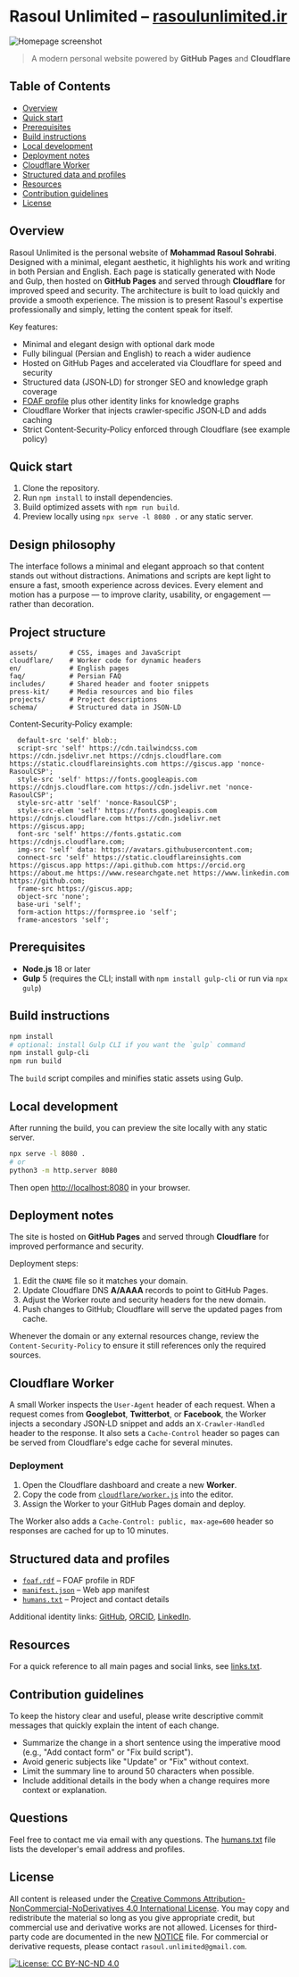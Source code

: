 # Rasoul Unlimited – [rasoulunlimited.ir](https://rasoulunlimited.ir)

![Homepage screenshot](assets/images/Homepage-screenshot2.png)

> A modern personal website powered by **GitHub Pages** and **Cloudflare**

## Table of Contents

- [Overview](#overview)
- [Quick start](#quick-start)
- [Prerequisites](#prerequisites)
- [Build instructions](#build-instructions)
- [Local development](#local-development)
- [Deployment notes](#deployment-notes)
- [Cloudflare Worker](#cloudflare-worker)
- [Structured data and profiles](#structured-data-and-profiles)
- [Resources](#resources)
- [Contribution guidelines](#contribution-guidelines)
- [License](#license)


## Overview

Rasoul Unlimited is the personal website of **Mohammad Rasoul Sohrabi**. Designed with a minimal, elegant aesthetic, it highlights his work and writing in both Persian and English. Each page is statically generated with Node and Gulp, then hosted on **GitHub Pages** and served through **Cloudflare** for improved speed and security. The architecture is built to load quickly and provide a smooth experience. The mission is to present Rasoul's expertise professionally and simply, letting the content speak for itself.

Key features:

- Minimal and elegant design with optional dark mode
- Fully bilingual (Persian and English) to reach a wider audience
- Hosted on GitHub Pages and accelerated via Cloudflare for speed and security
- Structured data (JSON‑LD) for stronger SEO and knowledge graph coverage
- [FOAF profile](foaf.rdf) plus other identity links for knowledge graphs
- Cloudflare Worker that injects crawler‑specific JSON‑LD and adds caching
- Strict Content‑Security‑Policy enforced through Cloudflare (see example policy)

## Quick start

1. Clone the repository.
2. Run `npm install` to install dependencies.
3. Build optimized assets with `npm run build`.
4. Preview locally using `npx serve -l 8080 .` or any static server.

## Design philosophy

The interface follows a minimal and elegant approach so that content stands out
without distractions. Animations and scripts are kept light to ensure a fast,
smooth experience across devices. Every element and motion has a purpose — to
improve clarity, usability, or engagement — rather than decoration.

## Project structure

```
assets/        # CSS, images and JavaScript
cloudflare/    # Worker code for dynamic headers
en/            # English pages
faq/           # Persian FAQ
includes/      # Shared header and footer snippets
press-kit/     # Media resources and bio files
projects/      # Project descriptions
schema/        # Structured data in JSON-LD
```


Content‑Security‑Policy example:

```
  default-src 'self' blob:;
  script-src 'self' https://cdn.tailwindcss.com https://cdn.jsdelivr.net https://cdnjs.cloudflare.com https://static.cloudflareinsights.com https://giscus.app 'nonce-RasoulCSP';
  style-src 'self' https://fonts.googleapis.com https://cdnjs.cloudflare.com https://cdn.jsdelivr.net 'nonce-RasoulCSP';
  style-src-attr 'self' 'nonce-RasoulCSP';
  style-src-elem 'self' https://fonts.googleapis.com https://cdnjs.cloudflare.com https://cdn.jsdelivr.net https://giscus.app;
  font-src 'self' https://fonts.gstatic.com https://cdnjs.cloudflare.com;
  img-src 'self' data: https://avatars.githubusercontent.com;
  connect-src 'self' https://static.cloudflareinsights.com https://giscus.app https://api.github.com https://orcid.org https://about.me https://www.researchgate.net https://www.linkedin.com https://github.com;
  frame-src https://giscus.app;
  object-src 'none';
  base-uri 'self';
  form-action https://formspree.io 'self';
  frame-ancestors 'self';
```

## Prerequisites

- **Node.js** 18 or later
- **Gulp** 5 (requires the CLI; install with `npm install gulp-cli` or run via `npx gulp`)

## Build instructions

```bash
npm install
# optional: install Gulp CLI if you want the `gulp` command
npm install gulp-cli
npm run build
```

The `build` script compiles and minifies static assets using Gulp.

## Local development

After running the build, you can preview the site locally with any static server.

```bash
npx serve -l 8080 .
# or
python3 -m http.server 8080
```

Then open <http://localhost:8080> in your browser.

## Deployment notes

The site is hosted on **GitHub Pages** and served through **Cloudflare** for improved performance and security.

Deployment steps:

1. Edit the `CNAME` file so it matches your domain.
2. Update Cloudflare DNS **A/AAAA** records to point to GitHub Pages.
3. Adjust the Worker route and security headers for the new domain.
4. Push changes to GitHub; Cloudflare will serve the updated pages from cache.

Whenever the domain or any external resources change, review the `Content‑Security‑Policy` to ensure it still references only the required sources.

## Cloudflare Worker

A small Worker inspects the `User-Agent` header of each request. When a request
comes from **Googlebot**, **Twitterbot**, or **Facebook**, the Worker injects a
secondary JSON‑LD snippet and adds an `X-Crawler-Handled` header to the response.
It also sets a `Cache-Control` header so pages can be served from Cloudflare's
edge cache for several minutes.

### Deployment

1. Open the Cloudflare dashboard and create a new **Worker**.
2. Copy the code from [`cloudflare/worker.js`](cloudflare/worker.js) into the editor.
3. Assign the Worker to your GitHub Pages domain and deploy.

The Worker also adds a `Cache-Control: public, max-age=600` header so
responses are cached for up to 10 minutes.

## Structured data and profiles

- [`foaf.rdf`](foaf.rdf) – FOAF profile in RDF
- [`manifest.json`](manifest.json) – Web app manifest
- [`humans.txt`](humans.txt) – Project and contact details

Additional identity links: [GitHub](https://github.com/RasoulUnlimited), [ORCID](https://orcid.org/0009-0004-7177-2080), [LinkedIn](https://www.linkedin.com/in/rasoulunlimited).

## Resources

For a quick reference to all main pages and social links, see [links.txt](links.txt).

## Contribution guidelines

To keep the history clear and useful, please write descriptive commit messages that quickly explain the intent of each change.

- Summarize the change in a short sentence using the imperative mood (e.g., "Add contact form" or "Fix build script").
- Avoid generic subjects like "Update" or "Fix" without context.
- Limit the summary line to around 50 characters when possible.
- Include additional details in the body when a change requires more context or explanation.

## Questions

Feel free to contact me via email with any questions. The [humans.txt](humans.txt) file lists the developer's email address and profiles.

## License

All content is released under the
[Creative Commons Attribution-NonCommercial-NoDerivatives 4.0 International
License](https://creativecommons.org/licenses/by-nc-nd/4.0/). You may copy and
redistribute the material so long as you give appropriate credit, but commercial
use and derivative works are not allowed. Licenses for third-party code are
documented in the new [NOTICE](NOTICE) file. For commercial or derivative
requests, please contact `rasoul.unlimited@gmail.com`.

[![License: CC BY-NC-ND 4.0](https://img.shields.io/badge/License-CC%20BY--NC--ND%204.0-lightgrey.svg)](https://creativecommons.org/licenses/by-nc-nd/4.0/)